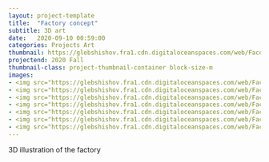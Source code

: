 ```yaml
---
layout: project-template
title:  "Factory concept"
subtitle: 3D art
date:   2020-09-10 00:59:00
categories: Projects Art
thumbnail: https://glebshishov.fra1.cdn.digitaloceanspaces.com/web/Facotry-concept/Factory-concept-thumbnail.png
projectend: 2020 Fall
thumbnail-class: project-thumbnail-container block-size-m
images:
- <img src="https://glebshishov.fra1.cdn.digitaloceanspaces.com/web/Facotry-concept/Factory-concept-5.webp" class="project-img-parameters img-size-full" alt="Factory-5">
- <img src="https://glebshishov.fra1.cdn.digitaloceanspaces.com/web/Facotry-concept/Factory-concept-3.webp" class="project-img-parameters img-size-full" alt="Factory-3">
- <img src="https://glebshishov.fra1.cdn.digitaloceanspaces.com/web/Facotry-concept/Factory-concept-6.webp" class="project-img-parameters img-size-full" alt="Factory-6">
- <img src="https://glebshishov.fra1.cdn.digitaloceanspaces.com/web/Facotry-concept/Factory-concept-7.webp" class="project-img-parameters img-size-half" alt="Factory-7">
- <img src="https://glebshishov.fra1.cdn.digitaloceanspaces.com/web/Facotry-concept/Factory-concept-8.webp" class="project-img-parameters img-size-half" alt="Factory-8">
- <img src="https://glebshishov.fra1.cdn.digitaloceanspaces.com/web/Facotry-concept/Factory-concept-9.webp" class="project-img-parameters img-size-half" alt="Factory-9">
- <img src="https://glebshishov.fra1.cdn.digitaloceanspaces.com/web/Facotry-concept/Factory-concept-13.webp" class="project-img-parameters img-size-half" alt="Factory-13">
---
```

3D illustration of the factory